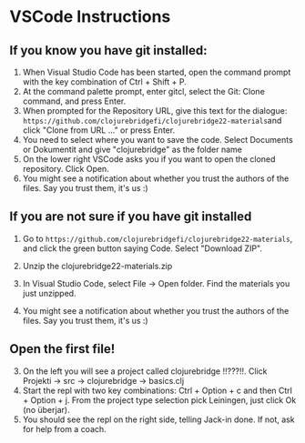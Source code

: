 # VSCode Instructions

## If you know you have git installed:

1. When Visual Studio Code has been started, open the command prompt with the key combination of Ctrl + Shift + P.
2. At the command palette prompt, enter gitcl, select the Git: Clone command, and press Enter.
3. When prompted for the Repository URL, give this text for the dialogue: `https://github.com/clojurebridgefi/clojurebridge22-materials`and click "Clone from URL ..." or press Enter.
2. You need to select where you want to save the code. Select Documents or Dokumentit and give "clojurebridge" as the folder name
3. On the lower right VSCode asks you if you want to open the cloned repository. Click Open.
4. You might see a notification about whether you trust the authors of the files. Say you trust them, it's us :)

## If you are not sure if you have git installed

1. Go to `https://github.com/clojurebridgefi/clojurebridge22-materials`, and click the green button saying Code. Select "Download ZIP".

2. Unzip the clojurebridge22-materials.zip
3. In Visual Studio Code, select File -> Open folder. Find the materials you just unzipped.
4. You might see a notification about whether you trust the authors of the files. Say you trust them, it's us :)

## Open the first file!

3. On the left you will see a project called clojurebridge !!???!!. Click Projekti -> src → clojurebridge → basics.clj
5. Start the repl with two key combinations: Ctrl + Option + c and then Ctrl + Option + j. From the project type selection pick Leiningen, just click Ok (no überjar).
6. You should see the repl on the right side, telling Jack-in done. If not, ask for help from a coach.
